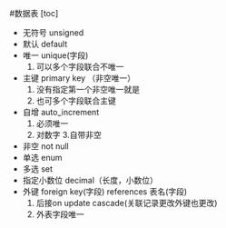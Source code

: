 #数据表
[toc]
* 无符号    unsigned
* 默认  default
* 唯一  unique(字段)        
    1. 可以多个字段联合不唯一
* 主键  primary key     （非空唯一）
    1. 没有指定第一个非空唯一就是
    2. 也可多个字段联合主键
* 自增  auto_increment
    1. 必须唯一
    2. 对数字
    3.自带非空
* 非空  not null
* 单选 enum
* 多选 set
* 指定小数位 decimal（长度，小数位）
* 外键 foreign key(字段) references 表名(字段)
    1. 后接on update cascade(关联记录更改外键也更改)
    2. 外表字段唯一
    
